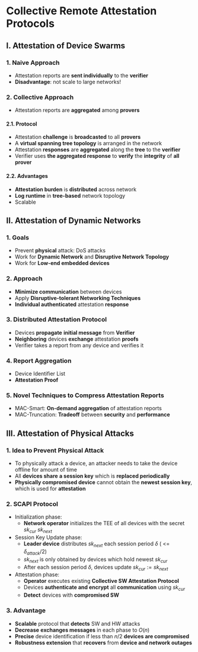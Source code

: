 # Collective Remote Attestation Protocols

## I. Attestation of Device Swarms

### 1. Naive Approach

- Attestation reports are **sent individually** to the **verifier**
- **Disadvantage**: not scale to large networks!

### 2. Collective Approach

- Attestation reports are **aggregated** among **provers**

#### 2.1. Protocol

- Attestation **challenge** is **broadcasted** to all **provers**
- A **virtual spanning tree topology** is arranged in the network
- Attestation **responses** are **aggregated**  along the **tree** to the **verifier**
- Verifier uses **the aggregated response** to **verify** the **integrity** of **all prover** 

#### 2.2. Advantages

- **Attestation burden** is **distributed** across network
- **Log runtime** in **tree-based** network topology
- Scalable

## II. Attestation of Dynamic Networks

### 1. Goals

- Prevent **physical** attack: DoS attacks
- Work for **Dynamic Network** and **Disruptive Network Topology**
- Work for **Low-end embedded devices**

### 2. Approach

- **Minimize communication** between devices
- Apply **Disruptive-tolerant Networking Techniques**
- **Individual authenticated** attestation **response**

### 3. Distributed Attestation Protocol

- Devices **propagate** **initial message** from **Verifier**
- **Neighboring** devices **exchange** attestation **proofs**
- Verifier takes a report from any device and verifies it

### 4. Report Aggregation

- Device Identifier List
- **Attestation Proof**

### 5. Novel Techniques to Compress Attestation Reports

- MAC-Smart: **On-demand aggregation** of attestation reports
- MAC-Truncation: **Tradeoff** between **security** and **performance**

## III. Attestation of Physical Attacks

### 1. Idea to Prevent Physical Attack

- To physically attack a device, an attacker needs to take the device offline for amount of time
- All **devices share** **a session key** which is **replaced periodically**
- **Physically compromised device** cannot obtain the **newest session key**, which is used for **attestation**

### 2. SCAPI Protocol

- Initialization phase:
  - **Network operator** initializes the TEE of all devices with the secret $sk_{cur}$ $sk_{next}$
- Session Key Update phase:
  - **Leader device** distributes $sk_{next}$ each session period $\delta$ ( <= $\delta_{attack} / 2$)
  - $sk_{next}$  is only obtained by devices which hold newest $sk_{cur}$ 
  - After each session period $\delta$, devices update $sk_{cur} := sk_{next}$
- Attestation phase:
  - **Operator** executes existing **Collective SW Attestation Protocol**
  - Devices **authenticate and encrypt** all **communication** using $sk_{cur}$
  - **Detect** devices with **compromised SW** 

### 3. Advantage

- **Scalable** protocol that **detects** SW and HW attacks
- **Decrease** **exchanges messages** in each phase to $O(n)$
- **Precise** device identification if less than $n/2$ **devices are compromised**
- **Robustness extension** that **recovers** from **device and network outages**
